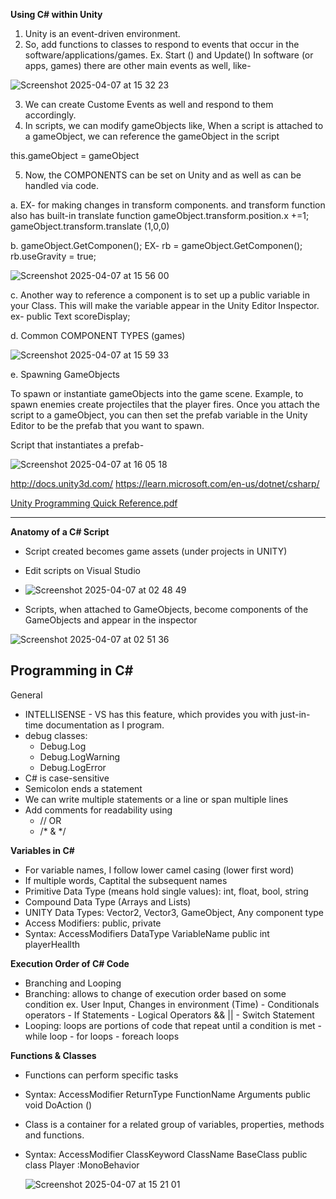 **Using C# within Unity**
1. Unity is an event-driven environment.
2. So, add functions to classes to respond to events that occur in the software/applications/games. 
Ex. Start () and Update()
In software (or apps, games) there are other main events as well, like-

![Screenshot 2025-04-07 at 15 32 23](https://github.com/user-attachments/assets/06586e15-7742-4013-84c2-e1a52eb01514)

3. We can create Custome Events as well and respond to them accordingly.
4. In scripts, we can modify gameObjects like, When a script is attached to a gameObject, we can reference the gameObject in the script

this.gameObject = gameObject

5. Now, the COMPONENTS can be set on Unity and as well as can be handled via code.

a. EX- for making changes in transform components. and transform function also has built-in translate function
   gameObject.transform.position.x +=1;
   gameObject.transform.translate (1,0,0)

b. gameObject.GetComponen<TYPE>();
EX- rb = gameObject.GetComponen<Rigidbody>();
    rb.useGravity = true;
    
![Screenshot 2025-04-07 at 15 56 00](https://github.com/user-attachments/assets/6f79d558-e84b-4360-a971-fecae8f39a3f)

c. Another way to reference a component is to set up a public variable in your Class. This will make the variable appear in the Unity Editor Inspector. ex- public Text scoreDisplay;

d. Common COMPONENT TYPES (games)

![Screenshot 2025-04-07 at 15 59 33](https://github.com/user-attachments/assets/6bc2bac7-5bc5-433c-8654-3542d9c7ef9d)

e. Spawning GameObjects

To spawn or instantiate gameObjects into the game scene. Example, to spawn enemies create projectiles that the player fires. Once you attach the script to a gameObject, you can then set the prefab variable in the Unity Editor to be the prefab that you want to spawn. 

Script that instantiates a prefab-

![Screenshot 2025-04-07 at 16 05 18](https://github.com/user-attachments/assets/1277a16f-3d55-4593-b89a-e55899ae1769)

http://docs.unity3d.com/
https://learn.microsoft.com/en-us/dotnet/csharp/

[Unity Programming Quick Reference.pdf](https://github.com/user-attachments/files/19633597/Unity.Programming.Quick.Reference.pdf)

___________________________________________________________________

**Anatomy of a C# Script**
- Script created becomes game assets (under projects in UNITY)
- Edit scripts on Visual Studio

- ![Screenshot 2025-04-07 at 02 48 49](https://github.com/user-attachments/assets/9c586329-b4cc-4c1f-ac58-f728e881975e)

- Scripts, when attached to GameObjects, become components of the GameObjects and appear in the inspector

![Screenshot 2025-04-07 at 02 51 36](https://github.com/user-attachments/assets/d3b8ac7f-78ea-4233-b8e0-b804f833f51a)

## Programming in C# 
General
- INTELLISENSE - VS has this feature, which provides you with just-in-time documentation as I program.
- debug classes:
    - Debug.Log
    - Debug.LogWarning
    - Debug.LogError
- C# is case-sensitive
- Semicolon ends a statement
- We can write multiple statements or a line or span multiple lines
- Add comments for readability using
  - // OR
  - /* & */

**Variables in C#**
- For variable names, I follow lower camel casing (lower first word)
- If multiple words, Captital the subsequent names
- Primitive Data Type (means hold single values): int, float, bool, string
- Compound Data Type (Arrays and Lists)
- UNITY Data Types: Vector2, Vector3, GameObject, Any component type
- Access Modifiers: public, private
- Syntax:
AccessModifiers DataType VariableName
public int playerHeallth

**Execution Order of C# Code**
- Branching and Looping
- Branching: allows to change of execution order based on some condition ex. User Input, Changes in environment (Time)
      - Conditionals operators
      - If Statements
      - Logical Operators && ||
      - Switch Statement
- Looping: loops are portions of code that repeat until a condition is met
      - while loop
      - for loops
      - foreach loops

**Functions & Classes**
- Functions can perform specific tasks
- Syntax:
  AccessModifier ReturnType FunctionName Arguments
  public void DoAction ()
- Class is a container for a related group of variables, properties, methods and functions.
- Syntax:
   AccessModifier ClassKeyword ClassName BaseClass
   public class Player :MonoBehavior

  ![Screenshot 2025-04-07 at 15 21 01](https://github.com/user-attachments/assets/ba818bda-6eef-4949-9d2d-7d80caa46c76)


